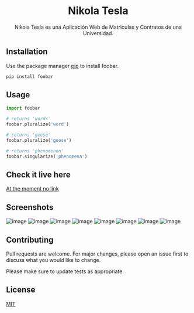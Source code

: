 <h1 align="center">Nikola Tesla</h1>

<p align="center">
  Nikola Tesla es una Aplicación Web de Matriculas y Contratos de una Universidad.
</p>

## Installation

Use the package manager [pip](https://pip.pypa.io/en/stable/) to install foobar.

```bash
pip install foobar
```

## Usage

```python
import foobar

# returns 'words'
foobar.pluralize('word')

# returns 'geese'
foobar.pluralize('goose')

# returns 'phenomenon'
foobar.singularize('phenomena')
```

## Check it live here

[At the moment no link]()

## Screenshots

![image](https://user-images.githubusercontent.com/85379478/219694115-d2cf6780-be56-43d0-aa65-eb5faffdc04e.png)
![image](https://user-images.githubusercontent.com/85379478/219693602-44b3f4e8-b101-422b-98e2-846bf339ed93.png)
![image](https://user-images.githubusercontent.com/85379478/219692977-6b881025-b215-402f-9673-5cb6145c557f.png)
![image](https://user-images.githubusercontent.com/85379478/219693228-57831c59-7a56-4dbd-9d5f-95feaf5a6dfa.png)
![image](https://user-images.githubusercontent.com/85379478/219693298-0ab21ed6-f087-4a00-bd0d-787f6056c3c1.png)
![image](https://user-images.githubusercontent.com/85379478/219693360-3b5f47c7-9d3a-4c19-ab6a-8fea58aea7a2.png)
![image](https://user-images.githubusercontent.com/85379478/219693433-29f3103b-44f0-48a5-b4f0-a45592809238.png)
![image](https://user-images.githubusercontent.com/85379478/219693482-42cc13dc-48cb-40c8-8bba-3945e77880e2.png)


## Contributing

Pull requests are welcome. For major changes, please open an issue first
to discuss what you would like to change.

Please make sure to update tests as appropriate.

## License

[MIT](https://choosealicense.com/licenses/mit/)
